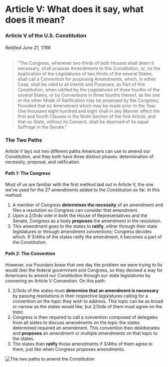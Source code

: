 # Article V: What does it say, what does it mean?

### Article V of the U.S. Constitution
###### Ratified June 21, 1788

> "The Congress, whenever two thirds of both Houses shall deem it necessary, shall propose Amendments to this Constitution, or, on the Application of the Legislatures of two thirds of the several States, shall call a Convention for proposing Amendments, which, in either Case, shall be valid to all Intents and Purposes, as Part of this Constitution, when ratified by the Legislatures of three fourths of the several States, or by Conventions in three fourths thereof, as the one or the other Mode of Ratification may be proposed by the Congress; Provided that no Amendment which may be made prior to the Year One thousand eight hundred and eight shall in any Manner affect the first and fourth Clauses in the Ninth Section of the first Article; and that no State, without its Consent, shall be deprived of its equal Suffrage in the Senate."

### The Two Paths
Article V lays out two different paths Americans can use to amend our Constitution, and they both have three distinct phases: determination of necessity, proposal, and ratification.


#### Path 1: The Congress
Most of us are familiar with the first method laid out in Article V, the one we've used for the 27 amendments added to the Constitution so far. In this method:

1. A member of Congress **determines the necessity** of an amendment and files a resolution so Congress can consider that amendment. 
2. Upon a 2/3rds vote in both the House of Representatives and the Senate, Congress as a body **proposes** the amendment in the resolution. 
3. This amendment goes to the states to **ratify**, either through their state legislatures or through amendment conventions; Congress decides which. If 3/4ths of the states ratify the amendment, it becomes a part of the Constitution.


#### Path 2: The Convention
However, our Founders knew that one day the problem we were trying to fix would /be/ the federal government and Congress, so they devised a way for Americans to amend our Constitution through our state legislatures by convening an Article V Convention. On this path:

1. 2/3rds of the states must **determine that an amendment is necessary** by passing resolutions in their respective legislatures calling for a convention on the topic they wish to address. This topic can be as broad or narrow as the states would like, but 2/3rds of them must agree on the topic.
2. Congress is then required to call a convention composed of delegates from all states to discuss amendments on the topic the states determined required an amendment. This convention then deleiberates and **proposes** an amendment or multiple amendments on that topic to the states.
3. The states then **ratify** those amendments if 3/4ths of them agree to them, just like when Congress proposes amendments.

![The two paths to amend the Constitution](https://drive.google.com/uc?export=view&id=1dtNEDaGEovZmTxOut2LMEZz6VivKseGX)
